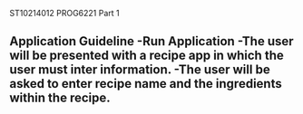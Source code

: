 ST10214012
PROG6221
Part 1

Application Guideline
-Run Application
-The user will be presented with a recipe app in which the user must inter information.
-The user will be asked to enter recipe name and the ingredients within the recipe.
-

